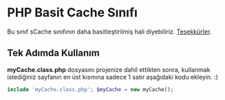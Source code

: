 # PHP Basit Cache Sınıfı

Bu sınıf sCache sınıfının daha basitleştirilmiş hali diyebiliriz. [Teşekkürler](https://github.com/saltun/sCache).

## Tek Adımda Kullanım

**myCache.class.php** dosyasını projenize dahil ettikten sonra, kullanmak istediğiniz sayfanın en üst kısmına sadece 1 satır aşağıdaki kodu ekleyin. :)

```php
include 'myCache.class.php'; $myCache = new myCache();
```
